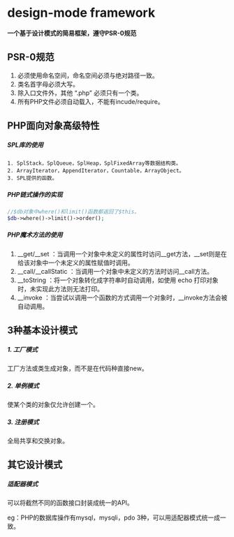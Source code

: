 # design-mode framework

**一个基于设计模式的简易框架，遵守PSR-0规范**

## PSR-0规范

1. 必须使用命名空间，命名空间必须与绝对路径一致。
2.  类名首字母必须大写。
3.  除入口文件外，其他 “.php” 必须只有一个类。
4.  所有PHP文件必须自动载入，不能有incude/require。

## PHP面向对象高级特性

##### SPL库的使用

 	1. SplStack，SplQueue，SplHeap，SplFixedArray等数据结构类。
 	2. ArrayIterator，AppendIterator，Countable，ArrayObject。
 	3. SPL提供的函数。

##### PHP链式操作的实现

```php
//$db对象中where()和limit()函数都返回了$this。
$db->where()->limit()->order();
```

##### PHP魔术方法的使用

1. \_\_get/\_\_set ：当调用一个对象中未定义的属性时访问\_\_get方法，\__set则是在给该对象中一个未定义的属性赋值时调用。
2. \_\_call/_\_callStatic ：当调用一个对象中未定义的方法时访问\_\_call方法。
3. \__toString ：将一个对象转化成字符串时自动调用，如使用 echo 打印对象时，未实现此方法则无法打印。
4. \__invoke ：当尝试以调用一个函数的方式调用一个对象时，\_\_invoke方法会被自动调用。

## 3种基本设计模式

##### 1. 工厂模式

工厂方法或类生成对象，而不是在代码种直接new。

##### 2. 单例模式

使某个类的对象仅允许创建一个。

##### 3. 注册模式

全局共享和交换对象。

## 其它设计模式

##### 适配器模式

可以将截然不同的函数接口封装成统一的API。

eg：PHP的数据库操作有mysql，mysqli，pdo 3种，可以用适配器模式统一成一致。